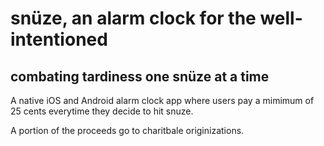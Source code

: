 # snüze, an alarm clock for the well-intentioned
## combating tardiness one snüze at a time

A native iOS and Android alarm clock app where users pay a mimimum of 25 cents everytime they decide to hit snuze.

A portion of the proceeds go to charitbale originizations. 
